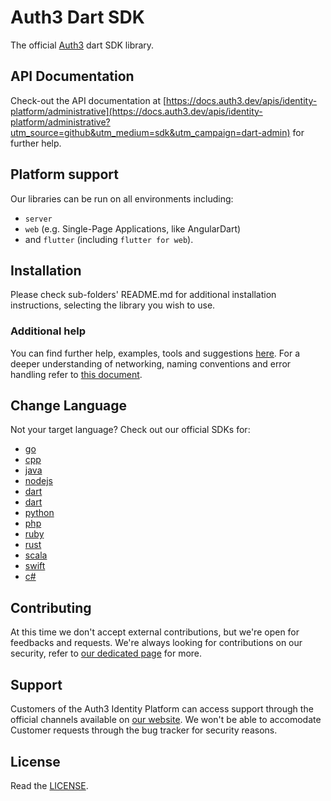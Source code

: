 # Auth3 Dart SDK

The official [Auth3](https://auth3.dev/?utm_source=github&utm_medium=sdk&utm_campaign=dart-admin) dart SDK library.

## API Documentation

Check-out the API documentation at [https://docs.auth3.dev/apis/identity-platform/administrative](https://docs.auth3.dev/apis/identity-platform/administrative?utm_source=github&utm_medium=sdk&utm_campaign=dart-admin) for further help.

## Platform support 

Our libraries can be run on all environments including:

* `server`
* `web` (e.g. Single-Page Applications, like AngularDart)
* and `flutter` (including `flutter for web`).

## Installation

Please check sub-folders' README.md for additional installation instructions, selecting the library you wish to use.

### Additional help

You can find further help, examples, tools and suggestions [here](https://grpc.io/docs/languages/dart/quickstart). For a deeper understanding of networking, naming conventions and error handling refer to [this document](https://developers.google.com/protocol-buffers/docs/darttutorial).

## Change Language

Not your target language? Check out our official SDKs for: 

  * [go](https://github.com/auth3-dev/go-sdk)
  * [cpp](https://github.com/auth3-dev/cpp-sdk)
  * [java](https://github.com/auth3-dev/admin-sdk)
  * [nodejs](https://github.com/auth3-dev/nodejs-sdk)
  * [dart](https://github.com/auth3-dev/dart-sdk)
  * [dart](https://github.com/auth3-dev/dart-sdk)
  * [python](https://github.com/auth3-dev/python-sdk)
  * [php](https://github.com/auth3-dev/php-sdk)
  * [ruby](https://github.com/auth3-dev/ruby-sdk)
  * [rust](https://github.com/auth3-dev/rust-sdk)
  * [scala](https://github.com/auth3-dev/scala-sdk)
  * [swift](https://github.com/auth3-dev/swift-sdk)
  * [c#](https://github.com/auth3-dev/csharp-sdk)

## Contributing

At this time we don't accept external contributions, but we're open for feedbacks and requests. We're always looking for contributions on our security, refer to [our dedicated page](https://auth3.dev/bounty-program?utm_source=github&utm_medium=sdk&utm_campaign=dart-admin) for more.

## Support

Customers of the Auth3 Identity Platform can access support through the official channels available on [our website](https://auth3.dev/?utm_source=github&utm_medium=sdk&utm_campaign=dart-admin). We won't be able to accomodate Customer requests through the bug tracker for security reasons. 

## License

Read the [LICENSE](https://github.com/auth3-dev/dart-sdk/blob/main/LICENSE).
